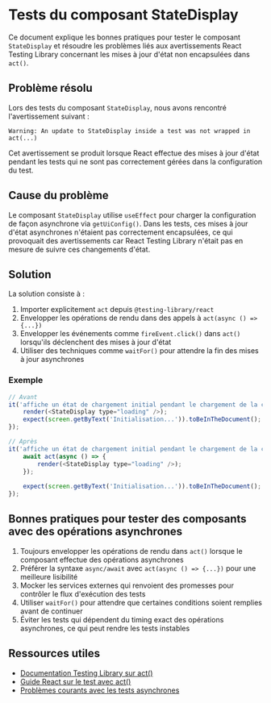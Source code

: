 # Tests du composant StateDisplay

Ce document explique les bonnes pratiques pour tester le composant `StateDisplay` et résoudre les problèmes liés aux avertissements React Testing Library concernant les mises à jour d'état non encapsulées dans `act()`.

## Problème résolu

Lors des tests du composant `StateDisplay`, nous avons rencontré l'avertissement suivant :

```
Warning: An update to StateDisplay inside a test was not wrapped in act(...)
```

Cet avertissement se produit lorsque React effectue des mises à jour d'état pendant les tests qui ne sont pas correctement gérées dans la configuration du test.

## Cause du problème

Le composant `StateDisplay` utilise `useEffect` pour charger la configuration de façon asynchrone via `getUiConfig()`. Dans les tests, ces mises à jour d'état asynchrones n'étaient pas correctement encapsulées, ce qui provoquait des avertissements car React Testing Library n'était pas en mesure de suivre ces changements d'état.

## Solution

La solution consiste à :

1. Importer explicitement `act` depuis `@testing-library/react`
2. Envelopper les opérations de rendu dans des appels à `act(async () => {...})`
3. Envelopper les événements comme `fireEvent.click()` dans `act()` lorsqu'ils déclenchent des mises à jour d'état
4. Utiliser des techniques comme `waitFor()` pour attendre la fin des mises à jour asynchrones

### Exemple

```javascript
// Avant
it('affiche un état de chargement initial pendant le chargement de la configuration', () => {
    render(<StateDisplay type="loading" />);
    expect(screen.getByText('Initialisation...')).toBeInTheDocument();
});

// Après
it('affiche un état de chargement initial pendant le chargement de la configuration', async () => {
    await act(async () => {
        render(<StateDisplay type="loading" />);
    });
    
    expect(screen.getByText('Initialisation...')).toBeInTheDocument();
});
```

## Bonnes pratiques pour tester des composants avec des opérations asynchrones

1. Toujours envelopper les opérations de rendu dans `act()` lorsque le composant effectue des opérations asynchrones
2. Préférer la syntaxe `async/await` avec `act(async () => {...})` pour une meilleure lisibilité
3. Mocker les services externes qui renvoient des promesses pour contrôler le flux d'exécution des tests
4. Utiliser `waitFor()` pour attendre que certaines conditions soient remplies avant de continuer
5. Éviter les tests qui dépendent du timing exact des opérations asynchrones, ce qui peut rendre les tests instables

## Ressources utiles

- [Documentation Testing Library sur act()](https://testing-library.com/docs/react-testing-library/api/#act)
- [Guide React sur le test avec act()](https://reactjs.org/docs/test-utils.html#act)
- [Problèmes courants avec les tests asynchrones](https://kentcdodds.com/blog/fix-the-not-wrapped-in-act-warning)
